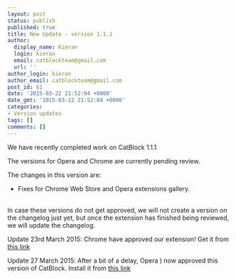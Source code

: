 ```yaml
---
layout: post
status: publish
published: true
title: New Update - version 1.1.1
author:
  display_name: Kieran
  login: kieran
  email: catblockteam@gmail.com
  url: ''
author_login: kieran
author_email: catblockteam@gmail.com
post_id: 61
date: '2015-03-22 21:52:04 +0000'
date_gmt: '2015-03-22 21:52:04 +0000'
categories:
- Version updates
tags: []
comments: []
---
```

<p>We have recently completed work on CatBlock 1.1.1</p>
<p>The versions for Opera and Chrome are currently pending review.</p>
<p>The changes in this version are:</p>
<ul>
<li>Fixes for Chrome Web Store and Opera extensions gallery.</li><br />
</ul>
<!--more-->
<p>In case these versions do not get approved, we will not create a version on the changelog just yet, but once the extension has finished being reviewed, we will update the changelog.</p>
<p>Update 23rd March 2015: Chrome have approved our extension! Get it from <a href="https://chrome.google.com/webstore/detail/adblock-with-catblock/mdcgnhlfpnbeieiiccmebgkfdebafodo">this link</a></p>
<p>Update 27 March 2015: After a bit of a delay, Opera ) now approved this version of CatBlock. Install it from  <a href="https://addons.opera.com/en-gb/extensions/details/adblock-with-catblock/">this link</a></p>
